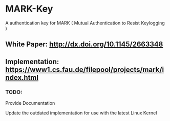# MARK-Key
A authentication key for MARK ( Mutual Authentication to Resist Keylogging )  

## White Paper: http://dx.doi.org/10.1145/2663348

## Implementation: https://www1.cs.fau.de/filepool/projects/mark/index.html

### TODO:

Provide Documentation

Update the outdated implementation for use with the latest Linux Kernel
